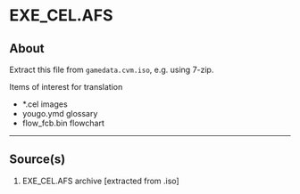  EXE_CEL.AFS
=============

 About
-----------

Extract this file from `gamedata.cvm.iso`, e.g. using 7-zip.

Items of interest for translation

- *.cel images
- yougo.ymd glossary
- flow_fcb.bin flowchart

- - - - - - - - - - - - - - - - - - - - - - - - - - - - - -

 Source(s)
-----------
1. EXE_CEL.AFS archive [extracted from .iso]

